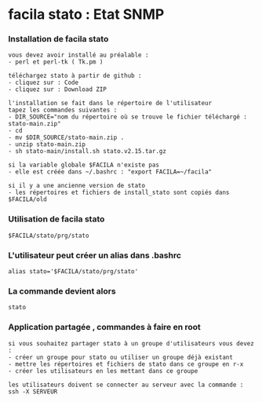 # facila stato : Etat SNMP
### Installation de facila stato
```
vous devez avoir installé au préalable :
- perl et perl-tk ( Tk.pm )

téléchargez stato à partir de github :
- cliquez sur : Code
- cliquez sur : Download ZIP

l'installation se fait dans le répertoire de l'utilisateur
tapez les commandes suivantes :
- DIR_SOURCE="nom du répertoire où se trouve le fichier téléchargé : stato-main.zip"
- cd
- mv $DIR_SOURCE/stato-main.zip .
- unzip stato-main.zip
- sh stato-main/install.sh stato.v2.15.tar.gz

si la variable globale $FACILA n'existe pas
- elle est créée dans ~/.bashrc : "export FACILA=~/facila"

si il y a une ancienne version de stato
- les répertoires et fichiers de install_stato sont copiés dans $FACILA/old
```
### Utilisation de facila stato
```
$FACILA/stato/prg/stato
```
### L'utilisateur peut créer un alias dans .bashrc
```
alias stato='$FACILA/stato/prg/stato'
```
### La commande devient alors
```
stato
```
### Application partagée , commandes à faire en root
```
si vous souhaitez partager stato à un groupe d'utilisateurs vous devez :
- créer un groupe pour stato ou utiliser un groupe déjà existant
- mettre les répertoires et fichiers de stato dans ce groupe en r-x
- créer les utilisateurs en les mettant dans ce groupe

les utilisateurs doivent se connecter au serveur avec la commande : ssh -X SERVEUR
```
